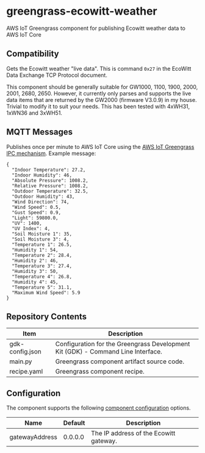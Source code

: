 # greengrass-ecowitt-weather

AWS IoT Greengrass component for publishing Ecowitt weather data to AWS IoT Core

## Compatibility

Gets the Ecowitt weather "live data". This is command `0x27` in the EcoWitt Data Exchange TCP Protocol document.

This component should be generally suitable for GW1000, 1100, 1900, 2000, 2001, 2680, 2650. However, it currently only parses and supports the live data items that are returned by the GW2000 (firmware V3.0.9) in my house. Trivial to modify it to suit your needs. This has been tested with 4xWH31, 1xWN36 and 3xWH51.

## MQTT Messages

Publishes once per minute to AWS IoT Core using the [AWS IoT Greengrass IPC mechanism](https://docs.aws.amazon.com/greengrass/v2/developerguide/ipc-iot-core-mqtt.html). Example message:

```
{
  "Indoor Temperature": 27.2,
  "Indoor Humidity": 46,
  "Absolute Pressure": 1008.2,
  "Relative Pressure": 1008.2,
  "Outdoor Temperature": 32.5,
  "Outdoor Humidity": 43,
  "Wind Direction": 74,
  "Wind Speed": 0.5,
  "Gust Speed": 0.9,
  "Light": 59800.0,
  "UV": 1400,
  "UV Index": 4,
  "Soil Moisture 1": 35,
  "Soil Moisture 3": 4,
  "Temperature 1": 26.5,
  "Humidity 1": 54,
  "Temperature 2": 28.4,
  "Humidity 2": 46,
  "Temperature 3": 27.4,
  "Humidity 3": 50,
  "Temperature 4": 26.8,
  "Humidity 4": 45,
  "Temperature 5": 31.1,
  "Maximum Wind Speed": 5.9
}
```

## Repository Contents

| Item                          | Description                                                         |
| ----------------------------- | ------------------------------------------------------------------- |
| gdk-config.json               | Configuration for the Greengrass Development Kit (GDK) - Command Line Interface.                      |
| main.py                       | Greengrass component artifact source code.                          |
| recipe.yaml                   | Greengrass component recipe.                                        |

## Configuration

The component supports the following [component configuration](https://docs.aws.amazon.com/greengrass/v2/developerguide/update-component-configurations.html) options.

| Name              | Default                                              | Description |
| ----------------- | ---------------------------------------------------- | ----------- |
| gatewayAddress    | 0.0.0.0                                              | The IP address of the Ecowitt gateway. |
